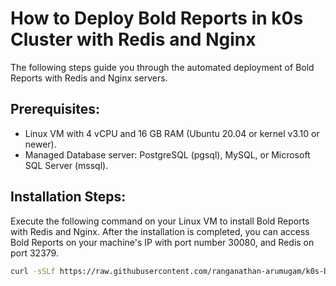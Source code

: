 # How to Deploy Bold Reports in k0s Cluster with Redis and Nginx

The following steps guide you through the automated deployment of Bold Reports with Redis and Nginx servers.

## Prerequisites:
- Linux VM with 4 vCPU and 16 GB RAM (Ubuntu 20.04 or kernel v3.10 or newer).
- Managed Database server: PostgreSQL (pgsql), MySQL, or Microsoft SQL Server (mssql).

## Installation Steps:
Execute the following command on your Linux VM to install Bold Reports with Redis and Nginx. After the installation is completed, you can access Bold Reports on your machine's IP with port number 30080, and Redis on port 32379.

```bash
curl -sSLf https://raw.githubusercontent.com/ranganathan-arumugam/k0s-Deploy/main/deploy.sh | sudo bash
